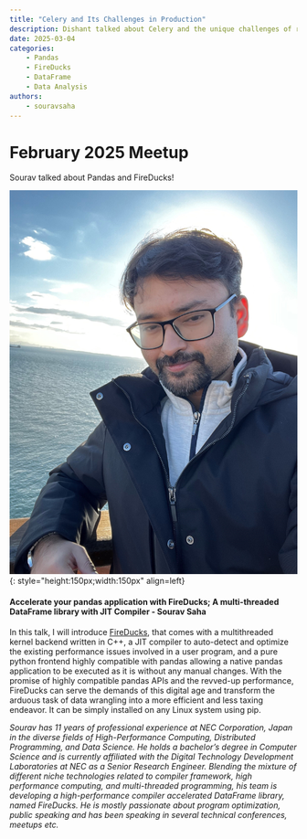 ```yaml
---
title: "Celery and Its Challenges in Production"
description: Dishant talked about Celery and the unique challenges of running it at scale.
date: 2025-03-04
categories:
    - Pandas
    - FireDucks
    - DataFrame
    - Data Analysis
authors:
    - souravsaha
---
```


# February 2025 Meetup

Sourav talked about Pandas and FireDucks!

<!-- more -->
![Sourav Saha Avatar](assets/images/Sourav_Saha.jpg){: style="height:150px;width:150px" align=left}

#### Accelerate your pandas application with FireDucks; A multi-threaded DataFrame library with JIT Compiler - Sourav Saha

In this talk, I will introduce [FireDucks](https://fireducks-dev.github.io), that comes with a multithreaded kernel backend written in C++, a JIT compiler to auto-detect and optimize the existing performance issues involved in a user program, and a pure python frontend highly compatible with pandas allowing a native pandas application to be executed as it is without any manual changes. With the promise of highly compatible pandas APIs and the revved-up performance, FireDucks can serve the demands of this digital age and transform the arduous task of data wrangling into a more efficient and less taxing endeavor. It can be simply installed on any Linux system using pip.

*Sourav has 11 years of professional experience at NEC Corporation, Japan in the diverse fields of High-Performance Computing, Distributed Programming, and Data Science. He holds a bachelor’s degree in Computer Science and is currently affiliated with the Digital Technology Development Laboratories at NEC as a Senior Research Engineer. Blending the mixture of different niche technologies related to compiler framework, high performance computing, and multi-threaded programming, his team is developing a high-performance compiler accelerated DataFrame library, named FireDucks. He is mostly passionate about program optimization, public speaking and has been speaking in several technical conferences, meetups etc.*
